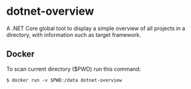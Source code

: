 # dotnet-overview
A .NET Core global tool to display a simple overview of all projects in a directory, with information such as target framework.

## Docker

To scan current directory ($PWD) run this command:

`$ docker run -v $PWD:/data dotnet-overview`
